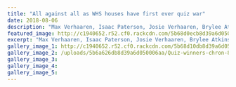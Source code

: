 ```yaml
---
title: "All against all as WHS houses have first ever quiz war"
date: 2018-08-06
description: "Max Verhaaren, Isaac Paterson, Josie Verhaaren, Brylee Atkinson & Evan Ross of Moana got into the house spirit..."
featured_image: http://c1940652.r52.cf0.rackcdn.com/5b68d0ecb8d39a6d05000662/yellow-team-chron-photo.gif
excerpt: "Max Verhaaren, Isaac Paterson, Josie Verhaaren, Brylee Atkinson and Evan Ross of Moana got into the house spirit."
gallery_image_1: http://c1940652.r52.cf0.rackcdn.com/5b68d10db8d39a6d05000664/Raoul-Sarup--Rhea-Claabavala-prefects-chron.gif
gallery_image_2: /uploads/5b6a626db8d39a6d050006aa/Quiz-winners-chron-8-aug-article.PNG
gallery_image_3: 
gallery_image_4: 
gallery_image_5: 
---
```

